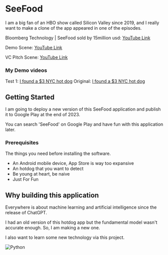 # SeeFood

I am a big fan of an HBO show called Silicon Valley since 2019, and I really want to make a clone of the app appeared in one of the episodes.

Bloomberg Technology | SeeFood sold by 15million usd: [YouTube Link](https://www.youtube.com/watch?v=gzbuhlMyZxY)

Demo Scene: [YouTube Link](https://www.youtube.com/watch?v=6ViobQys1iQ)

VC Pitch Scene: [YouTube Link](https://www.youtube.com/watch?v=LDQcgkDn0yU)

### My Demo videos

Test 1: [I found a $3 NYC hot dog](https://www.youtube.com/shorts/0h0iMVBngtw) Original: [I found a $3 NYC hot dog](https://www.youtube.com/shorts/WlDVT_I73ic)

## Getting Started

I am going to deploy a new version of this SeeFood application and publish it to Google Play at the end of 2023.

You can search 'SeeFood' on Google Play and have fun with this application later.

### Prerequisites

The things you need before installing the software.

* An Android mobile device, App Store is way too expansive
* An hotdog that you want to detect
* Be young at heart, be naive
* Just For Fun

## Why building this application


Everywhere is about machine learning and artificial intelligence since the release of ChatGPT.

I had an old version of this hotdog app but the fundamental model wasn't accurate enough. So, I am making a new one.

I also want to learn some new technology via this project.

![Python](https://img.shields.io/static/v1?style=for-the-badge&message=Python&color=3776AB&logo=Python&logoColor=FFFFFF&label=)
